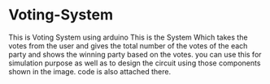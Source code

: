 # Voting-System
This is Voting System using arduino
This is the System Which takes the votes from the user and gives the total  number of the votes of the each party and shows the winning party based on the votes.
you can use this for simulation purpose as well as to design the circuit using those components shown in the image.
code is also attached there.
